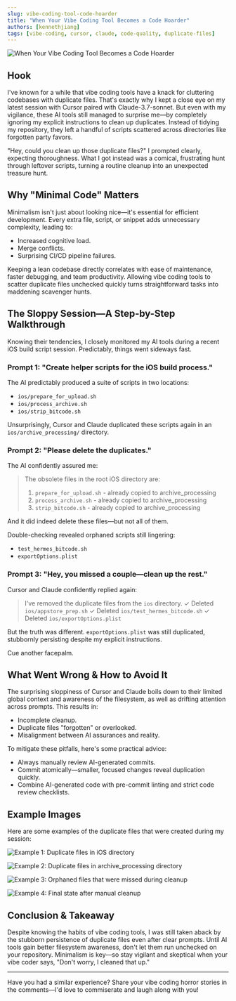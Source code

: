 ```yaml
---
slug: vibe-coding-tool-code-hoarder
title: "When Your Vibe Coding Tool Becomes a Code Hoarder"
authors: [kennethjiang]
tags: [vibe-coding, cursor, claude, code-quality, duplicate-files]
---
```


![When Your Vibe Coding Tool Becomes a Code Hoarder](/img/blog/vibe-coding-tool-code-hoarder-cover.png)

## Hook

I've known for a while that vibe coding tools have a knack for cluttering codebases with duplicate files. That's exactly why I kept a close eye on my latest session with Cursor paired with Claude-3.7-sonnet. But even with my vigilance, these AI tools still managed to surprise me—by completely ignoring my explicit instructions to clean up duplicates. Instead of tidying my repository, they left a handful of scripts scattered across directories like forgotten party favors.

"Hey, could you clean up those duplicate files?" I prompted clearly, expecting thoroughness. What I got instead was a comical, frustrating hunt through leftover scripts, turning a routine cleanup into an unexpected treasure hunt.

<!--truncate-->

## Why "Minimal Code" Matters

Minimalism isn't just about looking nice—it's essential for efficient development. Every extra file, script, or snippet adds unnecessary complexity, leading to:

* Increased cognitive load.
* Merge conflicts.
* Surprising CI/CD pipeline failures.

Keeping a lean codebase directly correlates with ease of maintenance, faster debugging, and team productivity. Allowing vibe coding tools to scatter duplicate files unchecked quickly turns straightforward tasks into maddening scavenger hunts.

## The Sloppy Session—A Step-by-Step Walkthrough

Knowing their tendencies, I closely monitored my AI tools during a recent iOS build script session. Predictably, things went sideways fast.

### Prompt 1: "Create helper scripts for the iOS build process."

The AI predictably produced a suite of scripts in two locations:

* `ios/prepare_for_upload.sh`
* `ios/process_archive.sh`
* `ios/strip_bitcode.sh`

Unsurprisingly, Cursor and Claude duplicated these scripts again in an `ios/archive_processing/` directory.

### Prompt 2: "Please delete the duplicates."

The AI confidently assured me:

> The obsolete files in the root iOS directory are:
>
> 1. `prepare_for_upload.sh` - already copied to archive\_processing
> 2. `process_archive.sh` - already copied to archive\_processing
> 3. `strip_bitcode.sh` - already copied to archive\_processing

And it did indeed delete these files—but not all of them.

Double-checking revealed orphaned scripts still lingering:

* `test_hermes_bitcode.sh`
* `exportOptions.plist`

### Prompt 3: "Hey, you missed a couple—clean up the rest."

Cursor and Claude confidently replied again:

> I've removed the duplicate files from the `ios` directory.
> ✓ Deleted `ios/appstore_prep.sh`
> ✓ Deleted `ios/test_hermes_bitcode.sh`
> ✓ Deleted `ios/exportOptions.plist`

But the truth was different. `exportOptions.plist` was still duplicated, stubbornly persisting despite my explicit instructions.

Cue another facepalm.

## What Went Wrong & How to Avoid It

The surprising sloppiness of Cursor and Claude boils down to their limited global context and awareness of the filesystem, as well as drifting attention across prompts. This results in:

* Incomplete cleanup.
* Duplicate files "forgotten" or overlooked.
* Misalignment between AI assurances and reality.

To mitigate these pitfalls, here's some practical advice:

* Always manually review AI-generated commits.
* Commit atomically—smaller, focused changes reveal duplication quickly.
* Combine AI-generated code with pre-commit linting and strict code review checklists.

## Example Images

Here are some examples of the duplicate files that were created during my session:

<div class="image-gallery">

![Example 1: Duplicate files in iOS directory](/img/blog/vibe-coding-tool-code-hoarder-example-1.png)

![Example 2: Duplicate files in archive_processing directory](/img/blog/vibe-coding-tool-code-hoarder-example-2.png)

![Example 3: Orphaned files that were missed during cleanup](/img/blog/vibe-coding-tool-code-hoarder-example-3.png)

![Example 4: Final state after manual cleanup](/img/blog/vibe-coding-tool-code-hoarder-example-4.png)

</div>

## Conclusion & Takeaway

Despite knowing the habits of vibe coding tools, I was still taken aback by the stubborn persistence of duplicate files even after clear prompts. Until AI tools gain better filesystem awareness, don't let them run unchecked on your repository. Minimalism is key—so stay vigilant and skeptical when your vibe coder says, "Don't worry, I cleaned that up."

---

Have you had a similar experience? Share your vibe coding horror stories in the comments—I'd love to commiserate and laugh along with you!